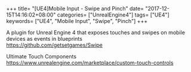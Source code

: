 +++
title= "[UE4]Mobile Input - Swipe and Pinch"
date= "2017-12-15T14:16:02+08:00"
categories= ["UnrealEngine4"]
tags= ["UE4"]
keywords= ["UE4", "Mobile Input", "Swipe", "Pinch"]
+++

A plugin for Unreal Engine 4 that exposes touches and swipes on mobile devices as events in blueprints  
https://github.com/getsetgames/Swipe

Ultimate Touch Components  
https://www.unrealengine.com/marketplace/custom-touch-controls